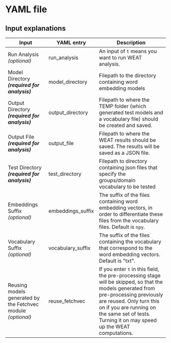# YAML file 

## Input explanations

| Input | YAML entry | Description |
| --- | --- | -- |
| Run Analysis *(optional)* | run_analysis | An input of `t` means you want to run WEAT analysis. |
| Model Directory ***(required for analysis)*** | model_directory | Filepath to the directory containing word embedding models |
| Output Directory ***(required for analysis)*** | output_directory | Filepath to where the TEMP folder (which generated test models and a vocabulary file) should be created and saved. |
| Output File ***(required for analysis)*** | output_file | Filepath to where the WEAT results should be saved. The results will be saved as a JSON file. |
| Test Directory ***(required for analysis)*** | test_directory | Filepath to directory containing json files that specify the groups/domain vocabulary to be tested|
| Embeddings Suffix *(optional)* | embeddings_suffix | The suffix of the files containing word embedding vectors, in order to differentiate these files from the vocabulary files. Default is `npy`. |
| Vocabulary Suffix *(optional)* | vocabulary_suffix | The suffix of the files containing the vocabulary that correspond to the word embedding vectors. Default is "txt". |
| Reusing models generated by the Fetchvec module *(optional)* | reuse_fetchvec | If you enter `t` in this field, the pre-processing stage will be skipped, so that the models generated from pre-processing previously are reused. Only turn this on if you are running on the same set of tests. Turning it on may speed up the WEAT computations. |

